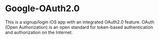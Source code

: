 # Google-OAuth2.0

This is a signup/login iOS app with an integrated OAuth2.0 feature.
OAuth (Open Authorization) is an open standard for token-based authentication and authorization on the Internet.

